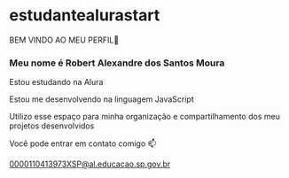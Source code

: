 # estudantealurastart
BEM VINDO AO MEU PERFIL🤎

### Meu nome é **Robert Alexandre dos Santos Moura**

Estou estudando na Alura

Estou me desenvolvendo na linguagem JavaScript

Utilizo esse espaço para minha organização e compartilhamento dos meu projetos desenvolvidos

Você pode entrar em contato comigo 📫

0000110413973XSP@al.educacao.sp.gov.br
